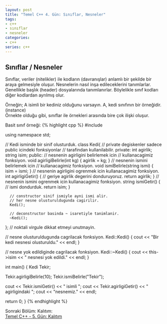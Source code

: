 ```yaml
---
layout: post
title: "Temel C++ 4. Gün: Sınıflar, Nesneler"
tags:
- c++
- sınıflar
- nesneler
categories:
- c++
series: c++
---
```


Sınıflar / Nesneler
-------------------

Sınıflar, veriler (nitelikler) ile kodların (davranışlar) anlamlı bir şekilde bir araya gelmesiyle oluşur. Nesnelerin nasıl inşa edileceklerini tanımlarlar. Genellikle başlık (header) dosyalarında tanımlanırlar. Böylelikle sınıf kodları diğer kodlardan ayrılmış olur.  

Örneğin; A isimli bir kediniz olduğunu varsayın. A, kedi sınıfının bir örneğidir. (instance)  
Örnekte olduğu gibi, sınıflar ile örnekleri arasında bire çok ilişki oluşur.  

Basit sınıf örneği:
{% highlight cpp %}
#include <iostream>

using namespace std;

// Kedi isminde bir sinif olusturduk.
class Kedi{
   // private degiskenler sadece public icindeki fonksiyonlar
   // tarafindan kullanilabilir.
   private:
      int agirlik;
      string isim;
   public:
      // nesnenin agirligini belirlemek icin
      // kullanacagimiz fonksiyon.
      void agirligiBelirle(int kg)
      {
         agirlik = kg;
      }
      // nesnenin ismini belirlemek icin
      // kullanacagimiz fonksiyon.
      void ismiBelirle(string ismi)
      {
         isim = ismi;
      }
      // nesnenin agirligini ogrenmek icin kullanacagimiz fonksiyon.
      int agirligiGetir()
      {
         // geriye agirlik degerini donduruyoruz.
         return agirlik;
      }
      // nesnenin ismini ogrenmek icin kullanacagimiz fonksiyon.
      string ismiGetir()
      {
         // ismi dondurduk.
         return isim;
      }

      // constructor sinif ismiyle ayni ismi alir.
      // her nesne olusturuldugunda cagirilir.
      Kedi();

      // deconstructor basinda ~ isaretiyle tanimlanir.
      ~Kedi();
}; // noktali virgule dikkat etmeyi unutmayin.

// nesne olusturuldugunda cagrilacak fonksiyon.
Kedi::Kedi()
{
   cout << "Bir kedi nesnesi olusturuldu." << endl;
}

// nesne yok edildiginde cagrilacak fonksiyon.
Kedi::~Kedi()
{
   cout << this->isim << " nesnesi yok edildi." << endl;
}

int main()
{
   Kedi Tekir;

   Tekir.agirligiBelirle(10);
   Tekir.ismiBelirle("Tekir");

   cout << Tekir.ismiGetir() << " isimli ";
   cout << Tekir.agirligiGetir() << " agirligindaki ";
   cout << "nesnemiz." << endl;

   return 0;
}
{% endhighlight %}

Sonraki Bölüm: Kalıtım:  
[Temel C++ - 5. Gün: Kalıtım][1]

[1]: /temel-cpp-besinci-gun-kalitim/
